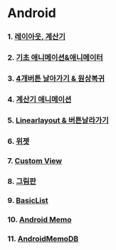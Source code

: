 # Android

### 1. [레이아웃, 계산기](https://github.com/kps990515/ProgrammingStudy/tree/master/Android/BasicLayout)

### 2. [기초 애니메이션&애니메이터](https://github.com/kps990515/ProgrammingStudy/tree/master/Android/Animation)

### 3. [4개버튼 날아가기 & 원상복귀](https://github.com/kps990515/ProgrammingStudy/tree/master/Android/Rotating)

### 4. [계산기 애니메이션](https://github.com/kps990515/ProgrammingStudy/tree/master/Android/AniCal)

### 5. [Linearlayout & 버튼날라가기](https://github.com/kps990515/ProgrammingStudy/tree/master/Android/LinearLocation)

### 6. [위젯](https://github.com/kps990515/ProgrammingStudy/tree/master/Android/BasicWidget)

### 7. [Custom View](https://github.com/kps990515/ProgrammingStudy/tree/master/Android/CustomView)

### 8. [그림판](https://github.com/kps990515/ProgrammingStudy/tree/master/Android/CustomView/app)

### 9. [BasicList](https://github.com/kps990515/ProgrammingStudy/tree/master/Android/BasicList)

### 10. [Android Memo](https://github.com/kps990515/ProgrammingStudy/tree/master/Android/AndroidMemo)

### 11. [AndroidMemoDB](https://github.com/kps990515/ProgrammingStudy/tree/master/Android/AndroidMemoDB)
